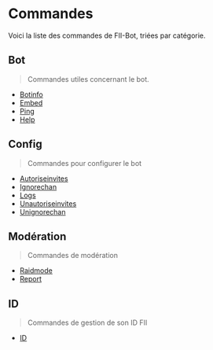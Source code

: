 # Commandes
Voici la liste des commandes de FII-Bot, triées par catégorie.

## Bot
> Commandes utiles concernant le bot.
- [Botinfo](bot/botinfo.md)
- [Embed](bot/embed.md)
- [Ping](bot/ping.md)
- [Help](bot/help.md)

## Config
> Commandes pour configurer le bot
- [Autoriseinvites](config/autoriseinvites.md)
- [Ignorechan](config/ignorechan.md)
- [Logs](config/logs.md)
- [Unautoriseinvites](config/unautoriseinvites.md)
- [Unignorechan](config/unignorechan.md)
## Modération
> Commandes de modération
- [Raidmode](moderation/raidmode.md)
- [Report](moderation/report.md)

## ID
> Commandes de gestion de son ID FII
- [ID](id/id.md)